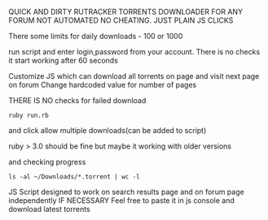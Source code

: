 QUICK AND DIRTY
RUTRACKER TORRENTS DOWNLOADER FOR ANY FORUM
NOT AUTOMATED
NO CHEATING. JUST PLAIN JS CLICKS

There some limits for daily downloads - 100 or 1000

run script and enter login,password from your account.
There is no checks it start working after 60 seconds

Customize JS which can download all torrents on page 
and visit next page on forum
Change hardcoded value for number of pages

THERE IS NO checks for failed download

```
ruby run.rb
```
and click allow multiple downloads(can be added to script)

ruby > 3.0 should be fine but maybe it working with older versions

and checking progress
```
ls -al ~/Downloads/*.torrent | wc -l
```

JS Script designed to work on search results page and on forum page independently IF NECESSARY
Feel free to paste it in js console and download latest torrents

